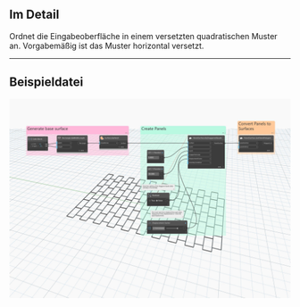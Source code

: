 ## Im Detail
Ordnet die Eingabeoberfläche in einem versetzten quadratischen Muster an. Vorgabemäßig ist das Muster horizontal versetzt.
___
## Beispieldatei

![ByStaggeredQuads](./Autodesk.DesignScript.Geometry.PanelSurface.ByStaggeredQuads_img.jpg)
